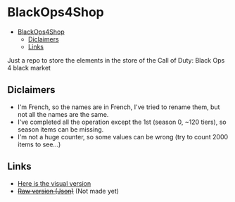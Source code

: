 # BlackOps4Shop

- [BlackOps4Shop](#blackops4shop)
  - [Diclaimers](#diclaimers)
  - [Links](#links)

Just a repo to store the elements in the store of the Call of Duty: Black Ops 4 black market

## Diclaimers

- I'm French, so the names are in French, I've tried to rename them, but not all the names are the same.
- I've completed all the operation except the 1st (season 0, ~120 tiers), so season items can be missing.
- I'm not a huge counter, so some values can be wrong (try to count 2000 items to see...)

## Links

- [Here is the visual version](ITEMS.md)
- ~~[Raw version (Json)](raw/items.json)~~ (Not made yet)

